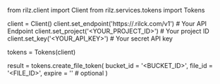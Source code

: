 from rilz.client import Client
from rilz.services.tokens import Tokens

client = Client()
client.set_endpoint('https://<REGION>.rilck.com/v1') # Your API Endpoint
client.set_project('<YOUR_PROJECT_ID>') # Your project ID
client.set_key('<YOUR_API_KEY>') # Your secret API key

tokens = Tokens(client)

result = tokens.create_file_token(
    bucket_id = '<BUCKET_ID>',
    file_id = '<FILE_ID>',
    expire = '' # optional
)
